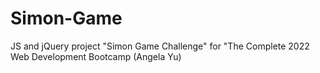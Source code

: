 # Simon-Game
JS and jQuery project "Simon Game Challenge" for "The Complete 2022 Web Development Bootcamp (Angela Yu)

